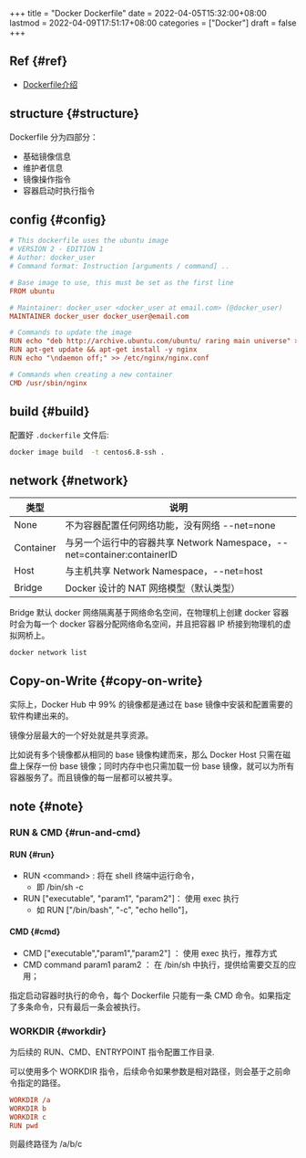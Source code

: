 +++
title = "Docker Dockerfile"
date = 2022-04-05T15:32:00+08:00
lastmod = 2022-04-09T17:51:17+08:00
categories = ["Docker"]
draft = false
+++

## Ref {#ref}

-   [Dockerfile介绍](http://www.dockerinfo.net/dockerfile%e4%bb%8b%e7%bb%8d)


## structure {#structure}

Dockerfile 分为四部分：

-   基础镜像信息
-   维护者信息
-   镜像操作指令
-   容器启动时执行指令


## config {#config}

```cfg
# This dockerfile uses the ubuntu image
# VERSION 2 - EDITION 1
# Author: docker_user
# Command format: Instruction [arguments / command] ..

# Base image to use, this must be set as the first line
FROM ubuntu

# Maintainer: docker_user <docker_user at email.com> (@docker_user)
MAINTAINER docker_user docker_user@email.com

# Commands to update the image
RUN echo "deb http://archive.ubuntu.com/ubuntu/ raring main universe" >> /etc/apt/sources.list
RUN apt-get update && apt-get install -y nginx
RUN echo "\ndaemon off;" >> /etc/nginx/nginx.conf

# Commands when creating a new container
CMD /usr/sbin/nginx
```


## build {#build}

配置好 `.dockerfile` 文件后:

```bash
docker image build  -t centos6.8-ssh .
```


## network {#network}

| 类型      | 说明                                                       |
|---------|----------------------------------------------------------|
| None      | 不为容器配置任何网络功能，没有网络 --net=none              |
| Container | 与另一个运行中的容器共享 Network Namespace，--net=container:containerID |
| Host      | 与主机共享 Network Namespace，--net=host                   |
| Bridge    | Docker 设计的 NAT 网络模型（默认类型）                     |

Bridge 默认 docker 网络隔离基于网络命名空间，在物理机上创建 docker 容器时会为每一个 docker 容器分配网络命名空间，并且把容器 IP 桥接到物理机的虚拟网桥上。

```bash
docker network list
```


## Copy-on-Write {#copy-on-write}

实际上，Docker Hub 中 99% 的镜像都是通过在 base 镜像中安装和配置需要的软件构建出来的。

镜像分层最大的一个好处就是共享资源。

比如说有多个镜像都从相同的 base 镜像构建而来，那么 Docker Host 只需在磁盘上保存一份 base 镜像；同时内存中也只需加载一份 base 镜像，就可以为所有容器服务了。而且镜像的每一层都可以被共享。


## note {#note}


### RUN &amp; CMD {#run-and-cmd}


#### RUN {#run}

-   RUN &lt;command&gt; : 将在 shell 终端中运行命令，
    -   即 /bin/sh -c
-   RUN ["executable", "param1", "param2"]： 使用 exec 执行
    -   如 RUN ["/bin/bash", "-c", "echo hello"]，


#### CMD {#cmd}

-   CMD ["executable","param1","param2"] ： 使用 exec 执行，推荐方式
-   CMD command param1 param2 ： 在 /bin/sh 中执行，提供给需要交互的应用；

指定启动容器时执行的命令，每个 Dockerfile 只能有一条 CMD 命令。如果指定了多条命令，只有最后一条会被执行。


### WORKDIR {#workdir}

为后续的 RUN、CMD、ENTRYPOINT 指令配置工作目录.

可以使用多个 WORKDIR 指令，后续命令如果参数是相对路径，则会基于之前命令指定的路径。

```cfg
WORKDIR /a
WORKDIR b
WORKDIR c
RUN pwd
```

则最终路径为 /a/b/c